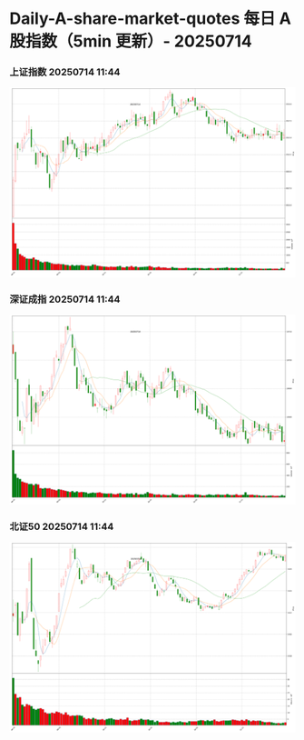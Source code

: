 
# Daily-A-share-market-quotes 每日 A 股指数（5min 更新）- 20250714

### 上证指数 20250714 11:44
![](./fig/2025/7/20250714-sh000001.png)

### 深证成指 20250714 11:44
![](./fig/2025/7/20250714-sz399001.png)

### 北证50 20250714 11:44
![](./fig/2025/7/20250714-bj899050.png)
